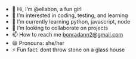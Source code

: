 - 👋 Hi, I’m @ellabon, a fun girl 
- 👀 I’m interested in coding, testing, and learning
- 🌱 I’m currently learning python, javascript, node
- 💞️ I’m looking to collaborate on projects
- 📫 How to reach me bonradann2@gmail.com
- 😄 Pronouns: she/her
- ⚡ Fun fact: dont throw stone on a glass house

<!---
ellabon/ellabon is a ✨ special ✨ repository because its `README.md` (this file) appears on your GitHub profile.
You can click the Preview link to take a look at your changes.
--->
